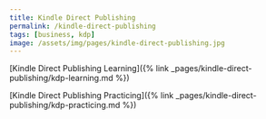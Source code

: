 ```yaml
---
title: Kindle Direct Publishing
permalink: /kindle-direct-publishing
tags: [business, kdp]
image: /assets/img/pages/kindle-direct-publishing.jpg
---
```


[Kindle Direct Publishing Learning]({% link _pages/kindle-direct-publishing/kdp-learning.md %})

[Kindle Direct Publishing Practicing]({% link _pages/kindle-direct-publishing/kdp-practicing.md %})
